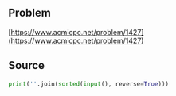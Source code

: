 ## Problem

[https://www.acmicpc.net/problem/1427](https://www.acmicpc.net/problem/1427)

## Source

```py
print(''.join(sorted(input(), reverse=True)))
```
